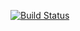 [![Build Status](https://travis-ci.org/AntonBurduzha/vk_chat_rooms.svg?branch=master)](https://travis-ci.org/AntonBurduzha/vk_chat_rooms)
